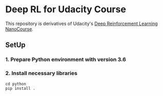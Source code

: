 # Deep RL for Udacity Course

This repository is derivatives of Udacity's [Deep Reinforcement Learning NanoCourse](https://www.udacity.com/course/deep-reinforcement-learning-nanodegree--nd893).

## SetUp
### 1. Prepare Python environment with version 3.6
### 2. Install necessary libraries
```
cd python
pip install .
```